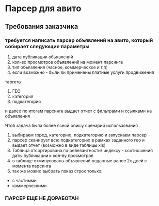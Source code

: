# Парсер для авито  
## Требования заказчика
### требуется написать парсер объявлений на авито, который собирает следующие параметры

1) дата публикации обьявлений
2) кол-во просмотров объявлений на момент парсинга
3) тип обьяаления (часное, коммерческое и т.п)
4) если возможно - были ли применены платные услуги продвижения

таргеты
1) ГЕО
2) категория
3) подкатегория

и далее по итогам парсинга выдает отчет с фильтрами и ссылками на объявления

Чтоб задача была более ясной опишу сценарий использования

1) выбираем город, категорию, подкатегорию и запускаем парсер
2) парсер сканирует всю подкатегорию в рамках заданного гео и выдает отчет (возможно в виде таблицы xls)
3) Таблица отсортирована по релевантности/ индексу - соотношения даты публикации к кол-ву просмотров
4) в таблице отминусованы объявлений поданные ранее 2х дней с момента парсинга
5) так же можно выбрать показ строк только:
- с частными
- коммерческими
### ПАРСЕР ЕЩЕ НЕ ДОРАБОТАН
